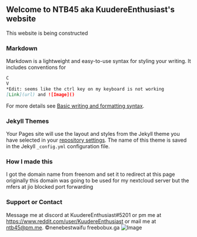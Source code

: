 ## Welcome to NTB45 aka KuudereEnthusiast's website

This website is being constructed

### Markdown

Markdown is a lightweight and easy-to-use syntax for styling your writing. It includes conventions for

```markdown
C
V
*Edit: seems like the ctrl key on my keyboard is not working
[Link](url) and ![Image]()
```

For more details see [Basic writing and formatting syntax](https://docs.github.com/en/github/writing-on-github/getting-started-with-writing-and-formatting-on-github/basic-writing-and-formatting-syntax).

### Jekyll Themes

Your Pages site will use the layout and styles from the Jekyll theme you have selected in your [repository settings](https://github.com/NTB45/why_is_it_not_working/settings/pages). The name of this theme is saved in the Jekyll `_config.yml` configuration file.

### How I made this

I got the domain name from freenom and set it to redirect at this page
originally this domain was going to be used for my nextcloud server but the mfers at jio blocked port forwarding

### Support or Contact

Message me at discord at KuudereEnthusiast#5201 or pm me at https://www.reddit.com/user/KuudereEnthusiast or 
mail me at ntb45@pm.me. 
©nenebestwaifu  freebobux.ga
![Image](https://github.com/NTB45/why_is_it_not_working/blob/main/ayachi-01.jpeg)
